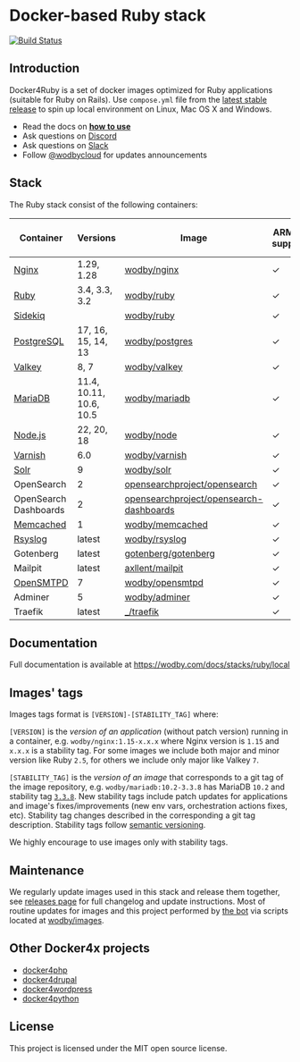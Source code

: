 # Docker-based Ruby stack

[![Build Status](https://github.com/wodby/docker4ruby/workflows/Run%20tests/badge.svg)](https://github.com/wodby/docker4ruby/actions)

## Introduction

Docker4Ruby is a set of docker images optimized for Ruby applications (suitable for Ruby on Rails). Use
`compose.yml` file from the [latest stable release](https://github.com/wodby/docker4ruby/releases) to spin up local environment on Linux, Mac OS X and Windows.

* Read the docs on [**how to use**](https://wodby.com/docs/stacks/ruby/local#usage)
* Ask questions on [Discord](http://discord.wodby.com/)
* Ask questions on [Slack](http://slack.wodby.com/)
* Follow [@wodbycloud](https://twitter.com/wodbycloud) for updates announcements

## Stack

The Ruby stack consist of the following containers:

| Container             | Versions                | Image                                     | ARM64 support | Enabled by default |
|-----------------------|-------------------------|-------------------------------------------|---------------|--------------------|
| [Nginx]               | 1.29, 1.28              | [wodby/nginx]                             | ✓             | ✓                  |
| [Ruby]                | 3.4, 3.3, 3.2           | [wodby/ruby]                              | ✓             | ✓                  |
| [Sidekiq]             |                         | [wodby/ruby]                              | ✓             |                    |
| [PostgreSQL]          | 17, 16, 15, 14, 13      | [wodby/postgres]                          | ✓             | ✓                  |
| [Valkey]              | 8, 7                    | [wodby/valkey]                            | ✓             | ✓                  |
| [MariaDB]             | 11.4, 10.11, 10.6, 10.5 | [wodby/mariadb]                           | ✓             |                    |
| [Node.js]             | 22, 20, 18              | [wodby/node]                              | ✓             |                    |
| [Varnish]             | 6.0                     | [wodby/varnish]                           | ✓             |                    |
| [Solr]                | 9                       | [wodby/solr]                              | ✓             |                    |
| OpenSearch            | 2                       | [opensearchproject/opensearch]            | ✓             |                    |
| OpenSearch Dashboards | 2                       | [opensearchproject/opensearch-dashboards] | ✓             |                    |
| [Memcached]           | 1                       | [wodby/memcached]                         | ✓             |                    |
| [Rsyslog]             | latest                  | [wodby/rsyslog]                           | ✓             |                    |
| Gotenberg             | latest                  | [gotenberg/gotenberg]                     | ✓             |                    |
| Mailpit               | latest                  | [axllent/mailpit]                         | ✓             | ✓                  |
| [OpenSMTPD]           | 7                       | [wodby/opensmtpd]                         | ✓             |                    |
| Adminer               | 5                       | [wodby/adminer]                           | ✓             |                    |
| Traefik               | latest                  | [_/traefik]                               | ✓             | ✓                  |

## Documentation

Full documentation is available at https://wodby.com/docs/stacks/ruby/local

## Images' tags

Images tags format is `[VERSION]-[STABILITY_TAG]` where:

`[VERSION]` is the _version of an application_ (without patch version) running in a container, e.g.
`wodby/nginx:1.15-x.x.x` where Nginx version is `1.15` and
`x.x.x` is a stability tag. For some images we include both major and minor version like Ruby
`2.5`, for others we include only major like Valkey `7`.

`[STABILITY_TAG]` is the _version of an image_ that corresponds to a git tag of the image repository, e.g.
`wodby/mariadb:10.2-3.3.8` has MariaDB `10.2` and stability tag [
`3.3.8`](https://github.com/wodby/mariadb/releases/tag/3.3.8). New stability tags include patch updates for applications and image's fixes/improvements (new env vars, orchestration actions fixes, etc). Stability tag changes described in the corresponding a git tag description. Stability tags follow [semantic versioning](https://semver.org/).

We highly encourage to use images only with stability tags.

## Maintenance

We regularly update images used in this stack and release them together, see [releases page](https://github.com/wodby/docker4ruby/releases) for full changelog and update instructions. Most of routine updates for images and this project performed by [the bot](https://github.com/wodbot) via scripts located at [wodby/images](https://github.com/wodby/images).

## Other Docker4x projects

* [docker4php](https://github.com/wodby/docker4php)
* [docker4drupal](https://github.com/wodby/docker4drupal)
* [docker4wordpress](https://github.com/wodby/docker4wordpress)
* [docker4python](https://github.com/wodby/docker4python)

## License

This project is licensed under the MIT open source license.

[MariaDB]: https://wodby.com/docs/stacks/ruby/containers#mariadb

[Memcached]: https://wodby.com/docs/stacks/ruby/containers#memcached

[Nginx]: https://wodby.com/docs/stacks/ruby/containers#nginx

[Node.js]: https://wodby.com/docs/stacks/ruby/containers#node

[OpenSMTPD]: https://wodby.com/docs/stacks/ruby/containers#opensmtpd

[PostgreSQL]: https://wodby.com/docs/stacks/ruby/containers#postgres

[Rsyslog]: https://wodby.com/docs/stacks/ruby/containers#rsyslog

[Ruby]: https://wodby.com/docs/stacks/ruby/containers#ruby

[Sidekiq]: https://wodby.com/docs/stacks/ruby/containers#sidekiq

[Solr]: https://wodby.com/docs/stacks/solr

[Valkey]: https://wodby.com/docs/stacks/ruby/containers#valkey

[Varnish]: https://wodby.com/docs/stacks/ruby/containers#varnish

[_/traefik]: https://hub.docker.com/_/traefik

[gotenberg/gotenberg]: https://hub.docker.com/r/gotenberg/gotenberg

[blackfire/blackfire]: https://hub.docker.com/r/blackfire/blackfire

[axllent/mailpit]: https://hub.docker.com/r/axllent/mailpit

[wodby/adminer]: https://hub.docker.com/r/wodby/adminer

[wodby/mariadb]: https://github.com/wodby/mariadb

[wodby/memcached]: https://github.com/wodby/memcached

[wodby/nginx]: https://github.com/wodby/nginx

[wodby/node]: https://github.com/wodby/node

[wodby/opensmtpd]: https://github.com/wodby/opensmtpd

[wodby/postgres]: https://github.com/wodby/postgres

[wodby/rsyslog]: https://hub.docker.com/r/wodby/rsyslog

[wodby/ruby]: https://github.com/wodby/ruby

[wodby/solr]: https://github.com/wodby/solr

[wodby/valkey]: https://github.com/wodby/valkey

[wodby/varnish]: https://github.com/wodby/varnish

[opensearchproject/opensearch]: https://hub.docker.com/r/opensearchproject/opensearch

[opensearchproject/opensearch-dashboards]: https://hub.docker.com/r/opensearchproject/opensearch-dashboards
